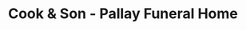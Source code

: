 ---
title: "Cook & Son - Pallay Funeral Home"
url: /columbus/cook-and-son-pallay-funeral-home/
shop: funeral directors
---